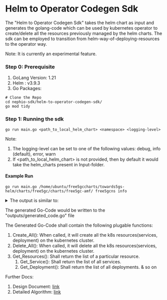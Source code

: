 # Helm to Operator Codegen Sdk
The "Helm to Operator Codegen Sdk" takes the helm chart as input and generates the golang-code which can be used by kubernetes operator to create/delete all the resources previously managed by the helm charts. The sdk can be employed to transition from helm-way-of-deploying-resources to the operator way.

Note: It is currently an experimental feature.

### Step 0: Prerequisite
1. GoLang Version: 1.21
2. Helm : v3.9.3
3. Go Packages:
```
# Clone the Repo
cd nephio-sdk/helm-to-operator-codegen-sdk/
go mod tidy
```

### Step 1: Running the sdk
```
go run main.go <path_to_local_helm_chart> <namespace> <logging-level>
```
Note:
1. The logging-level can be set to one of the following values: debug, info (default), error, warn
2. If <path_to_local_helm_chart> is not provided, then by default it would take the helm_charts present in Input-folder.

#### Example Run 
```
go run main.go /home/ubuntu/free5gccharts/towards5gs-helm/charts/free5gc/charts/free5gc-amf/ free5gcns info
```
<details>
<summary>The output is similar to:</summary>

```console
INFO[0000]  ----------------- Converting Helm to Yaml --------------------------
WARN[0000] Duplication Detected in Struct Mapping | For Preconditions
WARN[0000] Duplication Detected in Struct Mapping | For ConditionStatus
WARN[0000] Duplication Detected in Enum Mapping | For ConditionStatus
INFO[0000] CurFile --> | temp/templated/free5gc-amf/templates/amf-configmap.yaml
INFO[0000]  Current KRM Resource| Kind : ConfigMap| YamlFilePath : temp/templated/free5gc-amf/templates/amf-configmap.yaml
INFO[0000]       Converting Runtime to Json Completed
INFO[0000]       Converting Json to String Completed
INFO[0000] CurFile --> | temp/templated/free5gc-amf/templates/amf-deployment.yaml
INFO[0000]  Current KRM Resource| Kind : Deployment| YamlFilePath : temp/templated/free5gc-amf/templates/amf-deployment.yaml
INFO[0000]       Converting Runtime to Json Completed
INFO[0000]       Converting Json to String Completed
INFO[0000] CurFile --> | temp/templated/free5gc-amf/templates/amf-hpa.yaml
ERRO[0000] Unable to convert yaml to unstructured |Object 'Kind' is missing in 'null'
INFO[0000] CurFile --> | temp/templated/free5gc-amf/templates/amf-ingress.yaml
ERRO[0000] Unable to convert yaml to unstructured |Object 'Kind' is missing in 'null'
INFO[0000] CurFile --> | temp/templated/free5gc-amf/templates/amf-n2-nad.yaml
INFO[0000] Kind | NetworkAttachmentDefinition Would Be Treated as Third Party Kind
INFO[0000]       Converting Unstructured to String Completed
INFO[0000] CurFile --> | temp/templated/free5gc-amf/templates/amf-service.yaml
INFO[0000]  Current KRM Resource| Kind : Service| YamlFilePath : temp/templated/free5gc-amf/templates/amf-service.yaml
INFO[0000]       Converting Runtime to Json Completed
INFO[0000]       Converting Json to String Completed
INFO[0000] ----------------- Writing GO Code ---------------------------------
INFO[0000] ----------------- Program Run Successful| Summary ---------------------------------
INFO[0000] Deployment            |1
INFO[0000] NetworkAttachmentDefinition           |1
INFO[0000] Service               |1
INFO[0000] ConfigMap             |1
```
</details>


The generated Go-Code would be written to the "outputs/generated_code.go" file

The Generated Go-Code shall contain the following plugable functions:
1. Create_All():  When called, it will create all the k8s resources(services, deployment) on the kubernetes cluster.
2. Delete_All(): When called, it will delete all the k8s resources(services, deployment) on the kubernetes cluster.
3. Get_Resources(): Shall return the list of a particular resource.
    1. Get_Service(): Shall return the list of all services.
    2. Get_Deployment(): Shall return the list of all deployments. & so on

Further Docs:
1. Design Document: [link](https://docs.google.com/document/d/1b7WpK_BHe7nRuGP5MOy6Mxf3hpN_cro9/edit)
2. Detailed Algorithm: [link](https://1drv.ms/p/s!AkgeY1fT2A5UhQK4IWBxOJ6YUerh?e=BmBkRc)

